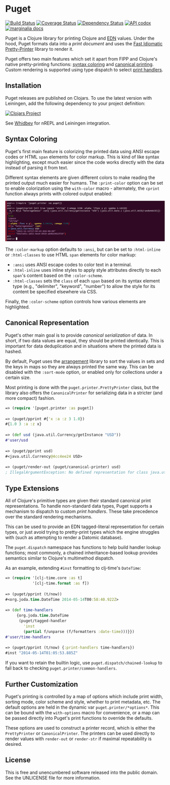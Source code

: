 Puget
=====

[![Build Status](https://travis-ci.org/greglook/puget.svg?branch=master)](https://travis-ci.org/greglook/puget)
[![Coverage Status](https://coveralls.io/repos/greglook/puget/badge.png?branch=master)](https://coveralls.io/r/greglook/puget?branch=master)
[![Dependency Status](https://www.versioneye.com/user/projects/53718bfb14c1589a89000144/badge.png?style=flat)](https://www.versioneye.com/clojure/mvxcvi:puget)
[![API codox](http://b.repl.ca/v1/doc-API-blue.png)](https://greglook.github.io/puget/api/)
[![marginalia docs](http://b.repl.ca/v1/doc-marginalia-blue.png)](https://greglook.github.io/puget/marginalia/uberdoc.html)

Puget is a Clojure library for printing Clojure and
[EDN](https://github.com/edn-format/edn) values. Under the hood, Puget formats
data into a _print document_ and uses the [Fast Idiomatic
Pretty-Printer](https://github.com/brandonbloom/fipp) library to render it.

Puget offers two main features which set it apart from FIPP and Clojure's native
pretty-printing functions: [syntax coloring](#syntax-coloring) and [canonical
printing](#canonical-representation). Custom rendering is supported using type
dispatch to select [print handlers](#type-extensions).

## Installation

Puget releases are published on Clojars. To use the latest version with
Leiningen, add the following dependency to your project definition:

[![Clojars Project](http://clojars.org/mvxcvi/puget/latest-version.svg)](http://clojars.org/mvxcvi/puget)

See [Whidbey](https://github.com/greglook/whidbey) for nREPL and Leiningen integration.

## Syntax Coloring

Puget's first main feature is colorizing the printed data using ANSI escape
codes or HTML `span` elements for color markup. This is kind of like syntax
highlighting, except much easier since the code works directly with the data
instead of parsing it from text.

Different syntax elements are given different colors to make reading the
printed output much easier for humans. The `:print-color` option can be set to
enable colorization using the `with-color` macro - alternately, the `cprint`
function always prints with colored output enabled:

![colorization example](screenshot.png)

The `:color-markup` option defaults to `:ansi`, but can be set to `:html-inline`
or `:html-classes` to use HTML `span` elements for color markup:

- `:ansi` uses ANSI escape codes to color text in a terminal.
- `:html-inline` uses inline styles to apply style attributes directly to
  each `span`'s content based on the `:color-scheme`.
- `:html-classes` sets the `class` of each `span` based on its syntax element
  type (e.g., "delimiter", "keyword", "number") to allow the style for its
  content be specified elsewhere via CSS.

Finally, the `:color-scheme` option controls how various elements are
highlighted.

## Canonical Representation

Puget's other main goal is to provide _canonical serialization_ of data. In
short, if two data values are equal, they should be printed identically. This is
important for data deduplication and in situations where the printed data is
hashed.

By default, Puget uses the
[arrangement](https://github.com/greglook/clj-arrangement) library to sort the
values in sets and the keys in maps so they are always printed the same way.
This can be disabled with the `:sort-mode` option, or enabled only for
collections under a certain size.

Most printing is done with the `puget.printer.PrettyPrinter` class, but the
library also offers the `CanonicalPrinter` for serializing data in a stricter
(and more compact) fashion.

```clojure
=> (require '[puget.printer :as puget])

=> (puget/pprint #{'x :a :z 3 1.0})
#{1.0 3 :a :z x}

=> (def usd (java.util.Currency/getInstance "USD"))
#'user/usd

=> (puget/pprint usd)
#<java.util.Currency@4cc4ee24 USD>

=> (puget/render-out (puget/canonical-printer) usd)
; IllegalArgumentException: No defined representation for class java.util.Currency: USD
```

## Type Extensions

All of Clojure's primitive types are given their standard canonical print
representations. To handle non-standard data types, Puget supports a mechanism
to dispatch to custom _print handlers_. These take precedence over the standard
rendering mechanisms.

This can be used to provide an EDN tagged-literal representation for certain
types, or just avoid trying to pretty-print types which the engine struggles
with (such as attempting to render a Datomic database).

The `puget.dispatch` namespace has functions to help build handler lookup
functions; most commonly, a chained inheritance-based lookup provides semantics
similar to Clojure's multimethod dispatch.

As an example, extending `#inst` formatting to clj-time's `DateTime`:

```clojure
=> (require '[clj-time.core :as t]
            '[clj-time.format :as f])

=> (puget/pprint (t/now))
#<org.joda.time.DateTime 2014-05-14T00:58:40.922Z>

=> (def time-handlers
     {org.joda.time.DateTime
      (puget/tagged-handler
        'inst
        (partial f/unparse (f/formatters :date-time)))}})
#'user/time-handlers

=> (puget/pprint (t/now) {:print-handlers time-handlers})
#inst "2014-05-14T01:05:53.885Z"
```

If you want to retain the builtin logic, use `puget.dispatch/chained-lookup` to fall
back to checking `puget.printer/common-handlers`.

## Further Customization

Puget's printing is controlled by a map of options which include print width,
sorting mode, color scheme and style, whether to print metadata, etc. The
default options are held in the dynamic var `puget.printer/*options*`. This can
be bound with the `with-options` macro for convenience, or a map can be passed
directly into Puget's print functions to override the defaults.

These options are used to construct a printer record, which is either the
`PrettyPrinter` or `CanonicalPrinter`. The printers can be used directly to
render values with `render-out` or `render-str` if maximal repeatability is
desired.

## License

This is free and unencumbered software released into the public domain.
See the UNLICENSE file for more information.
